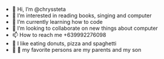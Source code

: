 - 👋 Hi, I’m @chryssteta
- 👀 I’m interested in reading books, singing and computer
- 🌱 I’m currently learning how to code
- 💞️ I’m looking to collaborate on new things about computer
- 📫 How to reach me +639992276098
- 🍩 I like eating donuts, pizza and spaghetti
- 👩 👦 my favorite persons are my parents and my son
<!---
chryssteta/chryssteta is a ✨ special ✨ repository because its `README.md` (this file) appears on your GitHub profile.
You can click the Preview link to take a look at your changes.
--->
